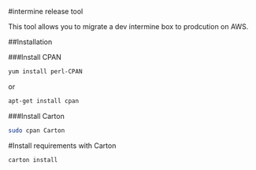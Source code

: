 #intermine release tool

This tool allows you to migrate a dev intermine box to prodcution on AWS. 


##Installation

###Install CPAN

```bash
yum install perl-CPAN
```

or

```bash
apt-get install cpan
```
###Install Carton

```bash
sudo cpan Carton
```


#Install requirements with Carton
```bash
carton install
```
